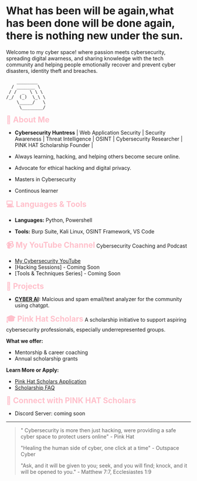 # What has been will be again,what has been done will be done again, there is nothing new under the sun. 

Welcome to my cyber space! where passion meets cybersecurity, spreading digital awarness, and sharing knowledge with the tech community and helping people emotionally recover and prevent cyber disasters, identity theft and breaches.

        ________
      / _______ \
     / /  _  \ \ \
    /_/  (_)  \_\ \
        \_____/   \
         \________/


<span style="color:pink; font-size:1.5em;"><b>🌟 About Me</b></span>
- **Cybersecurity Huntress** | Web Application Security | Security Awareness | Threat Intelligence | OSINT | Cybersecurity Researcher | PINK HAT Scholarship Founder |
  
- Always learning, hacking, and helping others become secure online.
  
- Advocate for ethical hacking and digital privacy.

- Masters in Cybersecurity

- Continous learner

<span style="color:pink; font-size:1.5em;"><b>💻 Languages & Tools</b></span>
- **Languages:** Python, Powershell
  
- **Tools:** Burp Suite, Kali Linux, OSINT Framework, VS Code

<span style="color:pink; font-size:1.5em;"><b>📹 My YouTube Channel</b></span>
Cybersecurity Coaching and Podcast
- [My Cybersecurity YouTube](https://www.youtube.com/@outspacescybercoach)
- [Hacking Sessions] - Coming Soon
- [Tools & Techniques Series] - Coming Soon

<span style="color:pink; font-size:1.5em;"><b>🚀 Projects</b></span>

- **[CYBER AI](https://chatgpt.com/g/g-678eb480cf30819186646045bd80f2c7-cyber-ai):** Malcious and spam email/text analyzer for the community using chatgpt.


<span style="color:pink; font-size:1.5em;"><b>🎓 Pink Hat Scholars</b></span>
A scholarship initiative to support aspiring cybersecurity professionals, especially underrepresented groups.  

**What we offer:**  
- Mentorship & career coaching 
 - Annual scholarship grants

**Learn More or Apply:**  
- [Pink Hat Scholars Application](https://github.com/pinkhatscholars/Pink-Hat-Scholarship)
- [Scholarship FAQ](https://github.com/pinkhatscholars/scholarsFAQ)

<span style="color:pink; font-size:1.5em;"><b>🔗 Connect with PINK HAT Scholars</b></span>

- Discord Server: coming soon

---


>" Cybersecurity is more then just hacking, were providing a safe cyber space to protect users online" - Pink Hat
>
> "Healing the human side of cyber, one click at a time" - Outspace Cyber
>
>"Ask, and it will be given to you; seek, and you will find; knock, and it will be opened to you." - Matthew 7:7, Ecclesiastes 1:9
